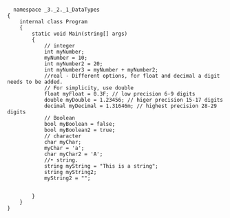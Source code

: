 <pre><code>
  namespace _3._2._1_DataTypes
{
    internal class Program
    {
        static void Main(string[] args)
        {
            // integer
            int myNumber;
            myNumber = 10;
            int myNumber2 = 20;
            int myNumber3 = myNumber + myNumber2;
            //real - Different options, for float and decimal a digit needs to be added.
            // For simplicity, use double
            float myFloat = 0.3F; // low precision 6-9 digits
            double myDouble = 1.23456; // higer precision 15-17 digits
            decimal myDecimal = 1.31646m; // highest precision 28-29 digits
            // Boolean
            bool myBoolean = false;
            bool myBoolean2 = true;
            // character
            char myChar;
            myChar = 'a';
            char myChar2 = 'A';
            //• string.
            string myString = "This is a string";
            string myString2;
            myString2 = "";


        }
    }
}
</code></pre>
